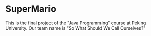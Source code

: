 # SuperMario
This is the final project of the "Java Programming" course at Peking University. Our team name is "So What Should We Call Ourselves?"
